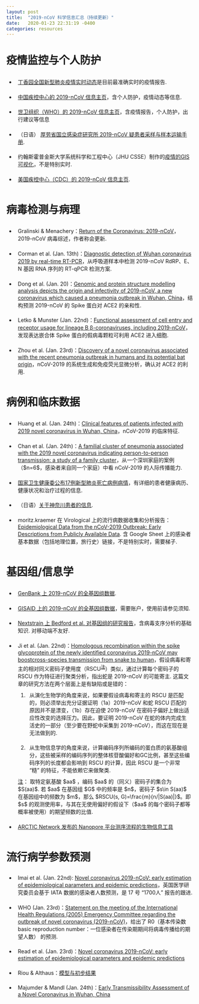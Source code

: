 ```yaml
---
layout: post
title:  "2019-nCoV 科学信息汇总（持续更新）"
date:   2020-01-23 22:31:19 -0400
categories: resources
---
```

<a name="疫情监控与个人防护"></a>
<h1 class="hd">疫情监控与个人防护</h1>

<style>
       li {
	padding: 0.7em 0.5em 0.7em 0.5em;
}
    </style>
<ul>
<li>
<a href='https://3g.dxy.cn/newh5/view/pneumonia'>丁香园全国新型肺炎疫情实时动态</a>是目前最准确实时的疫情报告.</li>

<li>
<a href='http://www.chinacdc.cn/jkzt/crb/zl/szkb_11803/'>中国疾控中心的 2019-nCoV 信息主页</a>，含个人防护，疫情动态等信息.</li>

<li><a href='https://www.who.int/emergencies/diseases/novel-coronavirus-2019'>世卫组织（WHO）的 2019-nCoV 信息主页</a>，含疫情报告，个人防护，出行建议等信息</li>

<li>（日语）
<a href='https://www.niid.go.jp/niid/ja/diseases/ka/corona-virus/2019-ncov/9325-manual.html'>厚劳省国立感染症研究所 2019-nCoV 疑患者采样与样本运输手册</a>.</li>


<li>约翰斯霍普金斯大学系统科学和工程中心（JHU CSSE）制作的<a href='https://gisanddata.maps.arcgis.com/apps/opsdashboard/index.html?utm_source=dlvr.it&utm_medium=twitter#/bda7594740fd40299423467b48e9ecf6'>疫情的GIS可视化</a>，不是特别实时.</li>

<li>
<a href='https://www.cdc.gov/coronavirus/2019-ncov/index.html'>美国疾控中心（CDC）的 2019-nCoV 信息主页</a>.</li>
</ul>
<a name="病毒检测与病理"></a>
<h1 class="hd">病毒检测与病理</h1>
<ul  class='bulletin'>
<li>Gralinski & Menachery：<a href='https://www.mdpi.com/1999-4915/12/2/135/pdf'>Return of the Coronavirus: 2019-nCoV</a>，2019-nCoV 病毒综述，作者称会更新.</li>

<li>Corman et al. (Jan. 13th)：<a href='https://www.who.int/docs/default-source/coronaviruse/wuhan-virus-assay-v1991527e5122341d99287a1b17c111902.pdf'>Diagnostic detection of Wuhan coronavirus 2019 by real-time RT-PCR</a>，从呼吸道样本中检测 2019-nCoV RdRP、E、N 基因 RNA 序列的 RT-qPCR 检测方案.</li>

<li>Dong et al. (Jan. 20)：<a href='https://www.biorxiv.org/content/10.1101/2020.01.20.913368v1.full.pdf'>Genomic and protein structure modelling analysis depicts the origin and infectivity of 2019-nCoV, a new coronavirus which caused a pneumonia outbreak in Wuhan, China</a>，结构预测 2019-nCoV 的 Spike 蛋白对 ACE2 的亲和性.</li>

<li>Letko & Munster (Jan. 22nd)：<a href='https://www.biorxiv.org/content/10.1101/2020.01.22.915660v1.full.pdf'>Functional assessment of cell entry and receptor usage for lineage B β-coronaviruses, including 2019-nCoV</a>，发现表达嵌合体 Spike 蛋白的假病毒颗粒可利用 ACE2 进入细胞.</li>

<li>Zhou et al. (Jan. 23rd)：<a href='https://www.biorxiv.org/content/10.1101/2020.01.22.914952v1.full.pdf'>Discovery of a novel coronavirus associated with the recent pneumonia outbreak in humans and its potential bat origin</a>，nCoV-2019 的系统生成和免疫荧光显微分析，确认对 ACE2 的利用.</li>
</ul>
<a name="病例和临床数据"></a>
<h1 class="hd">病例和临床数据</h1>
<ul  class='bulletin'>
<li>Huang et al. (Jan. 24th)：<a href='https://www.thelancet.com/pb-assets/Lancet/pdfs/S0140673620301835.pdf'>Clinical features of patients infected with 2019 novel coronavirus in Wuhan, China</a>，nCoV-2019 的临床特征.</li>

<li>Chan et al. (Jan. 24th)：<a href='https://www.thelancet.com/pb-assets/Lancet/pdfs/S0140673620301549.pdf'>A familial cluster of pneumonia associated with the 2019 novel coronavirus indicating person-to-person transmission: a study of a family cluster</a>，从一个深圳家庭的案例（$n=6$，感染者来自同一个家庭）中看 nCoV-2019 的人际传播能力.</li>

<li><a href='http://med.china.com.cn/content/pid/157096/tid/1021'>国家卫生健康委公布17例新型肺炎死亡病例病情</a>，有详细的患者健康病历、健康状况和治疗过程的信息.</li>

<li>（日语）<a href='https://www.mhlw.go.jp/stf/newpage_08906.html'>关于神奈川患者的信息</a>.</li>

<li>moritz.kraemer 在 Virological 上的流行病数据收集和分析报告：
<a href=''>Epidemiological Data from the nCoV-2019 Outbreak: Early Descriptions from Publicly Available Data</a>. 含 Google Sheet 上的感染者基本数据（包括地理位置，旅行史）链接，不是特别实时，需要梯子.</li>
</ul>
<a name="基因组/信息学"></a>
<h1 class="hd">基因组/信息学</h1>
<ul  class='bulletin'>
<li><a href='https://www.ncbi.nlm.nih.gov/nuccore/NC_045512'>GenBank 上 2019-nCoV 的全基因组数据</a>.</li>
<li>
<a href='https://www.gisaid.org/'>GISAID 上的 2019-nCoV 的全基因组数据</a>，需要账户，使用前请参见须知.</li>
<li>
<a href='https://nextstrain.org/narratives/ncov/sit-rep/2020-01-23?n=0'>Nextstrain 上 Bedford et al. 对基因组的研究报告</a>，含病毒支序分析的基础知识. 对移动端不友好.</li>


<li>Ji et al. (Jan. 22nd)：<a href='https://onlinelibrary.wiley.com/doi/epdf/10.1002/jmv.25682'>Homologous recombination within the spike glycoprotein of the newly identified coronavirus 2019-nCoV may boostcross-species transmission from snake to human</a>，假设病毒和寄主的相对同义密码子使用度（RSCU<sup class="note-tag"><a href="#注" name="rscu">注</a></sup>）类似，通过计算每个密码子的 RSCU 作为特征进行聚类分析，指出蛇是 2019-nCoV 的可能寄主. 这篇文章的研究方法在两个层面上是有缺陷或是错的：
<ol>
<li>从演化生物学的角度来说，如果要假设病毒和寄主的 RSCU 是匹配的，则必须举出充分证据证明（1a）2019-nCoV 和蛇 RSCU 匹配的原因并不是漂变，（1b）存在迫使 2019-nCoV 在密码子偏好上做出适应性改变的选择压力。因此，要证明 2019-nCoV 在蛇的体内完成生活史的一部分（至少要在野蛇中采集到 2019-nCoV），而这在现在是无法做到的.</li>
<li>从生物信息学的角度来说，计算编码序列所编码的蛋白质的氨基酸组分，这些被采样的编码序列的整体核苷酸偏好和GC比例，甚至这些编码序列的长度都会影响到 RSCU 的计算，因此 RSCU 是一个非常 “糙” 的特征，不能依赖它来做聚类.</li>
</ol>
<div class="notes">
<a name="注" href="#rscu">注</a>：
取特定氨基酸 $aa$ ，编码 $aa$ 的（同义）密码子的集合为 $S(aa)$. 若 $aa$ 在基因组 $G$ 中的频率是 $n$，密码子 $s\in S(aa)$ 在基因组中的频数为 $m$，那么 $RSCU(s, G)=\frac{m}{n/|S(aa)|}$。即 $s$ 的观测使用率，与其在无使用偏好的假设下（$aa$ 的每个密码子都等概率被使用）的期望频数的比值.
</div>
</li>

<li><a href='https://artic.network/ncov-2019'>ARCTIC Network 发布的 Nanopore 平台测序流程的生物信息工具</a></li>
</ul>



<a name="流行病学参数预测">
<h1 class="hd">流行病学参数预测</h1>
<ul  class='bulletin'>
<li>Imai et al. (Jan. 22nd): <a href='https://www.imperial.ac.uk/mrc-global-infectious-disease-analysis/news--wuhan-coronavirus/'>Novel coronavirus 2019-nCoV: early estimation of epidemiological parameters and epidemic predictions</a>，英国医学研究委员会基于 IATA 数据的感染者人数预测，是 17 号 “1700人” 报告的跟进.</li>

<li>WHO (Jan. 23rd)：<a href='https://www.who.int/news-room/detail/23-01-2020-statement-on-the-meeting-of-the-international-health-regulations-(2005)-emergency-committee-regarding-the-outbreak-of-novel-coronavirus-(2019-ncov)'>Statement on the meeting of the International Health Regulations (2005) Emergency Committee regarding the outbreak of novel coronavirus (2019-nCoV)</a>，给出了 R0（基本传染数 basic reproduction number：一位感染者在传染期期间将病毒传播给的期望人数） 的预测.</li>

<li>Read et al. (Jan. 23rd)：<a href='https://www.medrxiv.org/content/10.1101/2020.01.23.20018549v1'>Novel coronavirus 2019-nCoV: early estimation of epidemiological parameters and epidemic predictions</a></li>

<li>Riou & Althaus：<a href='https://github.com/jriou/wcov'>模型与初步结果</a></li>

<li>Majumder & Mandl (Jan. 24th)：<a href='https://papers.ssrn.com/sol3/papers.cfm?abstract_id=3524675'>Early Transmissibility Assessment of a Novel Coronavirus in Wuhan, China</a></li>
</ul>



